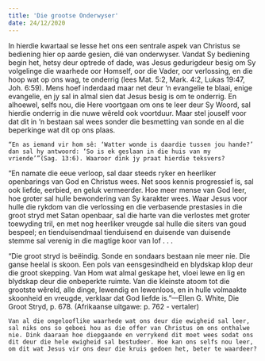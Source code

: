 ```yaml
---
title: 'Die grootse Onderwyser'
date: 24/12/2020
---
```


In hierdie kwartaal se lesse het ons een sentrale aspek van Christus se bediening hier op aarde gesien, dié van onderwyser. Vandat Sy bediening begin het, hetsy deur optrede of dade, was Jesus gedurigdeur besig om Sy volgelinge die waarhede oor Homself, oor die Vader, oor verlossing, en die hoop wat op ons wag, te onderrig (lees Mat. 5:2, Mark. 4:2, Lukas 19:47, Joh. 6:59). Mens hoef inderdaad maar net deur ‘n evangelie te blaai, enige evangelie, en jy sal in almal sien dat Jesus besig is om te onderrig. En alhoewel, selfs nou, die Here voortgaan om ons te leer deur Sy Woord, sal hierdie onderrig in die nuwe wêreld ook voortduur. Maar stel jouself voor dat dit in ‘n bestaan sal wees sonder die besmetting van sonde en al die beperkinge wat dit op ons plaas.

`“En as iemand vir hom sê: ‘Watter wonde is daardie tussen jou hande?’ dan sal hy antwoord: ‘So is ek geslaan in die huis van my vriende’”(Sag. 13:6). Waaroor dink jy praat hierdie teksvers?`

“En namate die eeue verloop, sal daar steeds ryker en heerliker openbarings van God en Christus wees. Net soos kennis progressief is, sal ook liefde, eerbied, en geluk vermeerder. Hoe meer mense van God leer, hoe groter sal hulle bewondering van Sy karakter wees. Waar Jesus voor hulle die rykdom van die verlossing en die verbasende prestasies in die groot stryd met Satan openbaar, sal die harte van die verlostes met groter toewyding tril, en met nog heerliker vreugde sal hulle die siters van goud bespeel; en tienduisendmaal tienduisend en duisende van duisende stemme sal verenig in die magtige koor van lof . . .

“Die groot stryd is beëindig. Sonde en sondaars bestaan nie meer nie. Die ganse heelal is skoon. Een pols van eensgesindheid en blydskap klop deur die groot skepping. Van Hom wat almal geskape het, vloei lewe en lig en blydskap deur die onbeperkte ruimte. Van die kleinste atoom tot die grootste wêreld, alle dinge, lewendig en lewenloos, en in hulle volmaakte skoonheid en vreugde, verklaar dat God liefde is.”—Ellen G. White, Die Groot Stryd, p. 678. (Afrikaanse uitgawe: p. 762 - vertaler)

`Van al die ongelooflike waarhede wat ons deur die ewigheid sal leer, sal niks ons so geboei hou as die offer van Christus om ons onthalwe nie. Dink daaraan hoe diepgaande en verrykend dit moet wees sodat ons dit deur die hele ewigheid sal bestudeer. Hoe kan ons selfs nou leer, om dit wat Jesus vir ons deur die kruis gedoen het, beter te waardeer?`